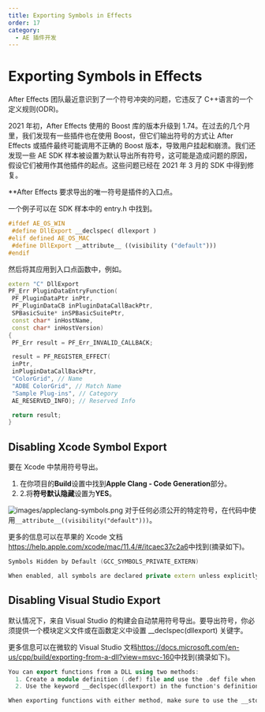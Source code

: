 ```yaml
---
title: Exporting Symbols in Effects
order: 17
category:
  - AE 插件开发
---
```


# Exporting Symbols in Effects

After Effects 团队最近意识到了一个符号冲突的问题，它违反了 C++语言的一个定义规则(ODR)。

2021 年初，After Effects 使用的 Boost 库的版本升级到 1.74。在过去的几个月里，我们发现有一些插件也在使用 Boost，但它们输出符号的方式让 After Effects 或插件最终可能调用不正确的 Boost 版本，导致用户挂起和崩溃。我们还发现一些 AE SDK 样本被设置为默认导出所有符号，这可能是造成问题的原因，假设它们被用作其他插件的起点。这些问题已经在 2021 年 3 月的 SDK 中得到修复。

\*\*After Effects 要求导出的唯一符号是插件的入口点。

一个例子可以在 SDK 样本中的 entry.h 中找到。

```cpp
#ifdef AE_OS_WIN
 #define DllExport __declspec( dllexport )
#elif defined AE_OS_MAC
 #define DllExport __attribute__ ((visibility ("default")))
#endif

```

然后将其应用到入口点函数中，例如。

```cpp
extern "C" DllExport
PF_Err PluginDataEntryFunction(
 PF_PluginDataPtr inPtr,
 PF_PluginDataCB inPluginDataCallBackPtr,
 SPBasicSuite* inSPBasicSuitePtr,
 const char* inHostName,
 const char* inHostVersion)
{
 PF_Err result = PF_Err_INVALID_CALLBACK;

 result = PF_REGISTER_EFFECT(
 inPtr,
 inPluginDataCallBackPtr,
 "ColorGrid", // Name
 "ADBE ColorGrid", // Match Name
 "Sample Plug-ins", // Category
 AE_RESERVED_INFO); // Reserved Info

 return result;
}

```

## Disabling Xcode Symbol Export

要在 Xcode 中禁用符号导出。

1. 在你项目的**Build**设置中找到**Apple Clang - Code Generation**部分。
2. 2.将**符号默认隐藏**设置为**YES**。

![images/appleclang-symbols.png](/images/appleclang-symbols.png)
对于任何必须公开的特定符号，在代码中使用`__attribute__((visibility("default")))`。

更多的信息可以在苹果的 Xcode 文档<https://help.apple.com/xcode/mac/11.4/#/itcaec37c2a6>中找到(摘录如下)。

```cpp
Symbols Hidden by Default (GCC_SYMBOLS_PRIVATE_EXTERN)

When enabled, all symbols are declared private extern unless explicitly marked to be exported using __attribute__((visibility("default"))) in code. If not enabled, all symbols are exported unless explicitly marked as private extern.

```

## Disabling Visual Studio Export

默认情况下，来自 Visual Studio 的构建会自动禁用符号导出。要导出符号，你必须提供一个模块定义文件或在函数定义中设置 \_\_declspec(dllexport) 关键字。

更多信息可以在微软的 Visual Studio 文档<https://docs.microsoft.com/en-us/cpp/build/exporting-from-a-dll?view=msvc-160>中找到(摘录如下)。

```cpp
You can export functions from a DLL using two methods:
  1. Create a module definition (.def) file and use the .def file when building the DLL. Use this approach if you want to export functions from your DLL by ordinal rather than by name.
  2. Use the keyword __declspec(dllexport) in the function's definition.

When exporting functions with either method, make sure to use the __stdcall calling convention.

```
